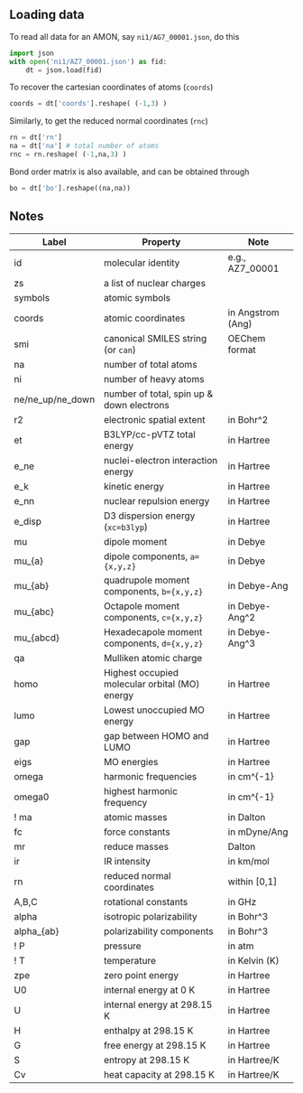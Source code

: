 

## Loading data

To read all data for an AMON, say `ni1/AG7_00001.json`, do this

```python
import json
with open('ni1/AZ7_00001.json') as fid:
    dt = json.load(fid)
```

To recover the cartesian coordinates of atoms (`coords`)
```python
coords = dt['coords'].reshape( (-1,3) )
```

Similarly, to get the reduced normal coordinates (`rnc`)

```python
rn = dt['rn']
na = dt['na'] # total number of atoms
rnc = rn.reshape( (-1,na,3) )
```

Bond order matrix is also available, and can be obtained through
```python
bo = dt['bo'].reshape((na,na))
```


## Notes

| Label            | Property                                       | Note              |
|------------------|------------------------------------------------|-------------------|
| id               | molecular identity                             | e.g., AZ7_00001   |
| zs               | a list of nuclear charges                      |                   |
| symbols          | atomic symbols                                 |                   |
| coords           | atomic coordinates                             | in Angstrom (Ang) |
| smi              | canonical SMILES string (or `can`)             | OEChem format     |
| na               | number of total atoms                          |                   |
| ni               | number of heavy atoms                          |                   |
| ne/ne_up/ne_down | number of total, spin up & down electrons      |                   |
| r2               | electronic spatial extent                      | in Bohr^2         |
| et               | B3LYP/cc-pVTZ total energy                     | in Hartree        |
| e_ne             | nuclei-electron interaction energy             | in Hartree        |
| e_k              | kinetic energy                                 | in Hartree        |
| e_nn             | nuclear repulsion energy                       | in Hartree        |
| e_disp           | D3 dispersion energy (`xc=b3lyp`)              | in Hartree        |
| mu               | dipole moment                                  | in Debye          |
| mu_{a}           | dipole components, `a={x,y,z}`                 | in Debye          |
| mu_{ab}          | quadrupole moment components, `b={x,y,z}`      | in Debye-Ang      |
| mu_{abc}         | Octapole moment components, `c={x,y,z}`        | in Debye-Ang^2    |
| mu_{abcd}        | Hexadecapole moment components, `d={x,y,z}`    | in Debye-Ang^3    |
| qa               | Mulliken atomic charge                         |                   |
| homo             | Highest occupied molecular orbital (MO) energy | in Hartree        |
| lumo             | Lowest unoccupied MO energy                    | in Hartree        |
| gap              | gap between HOMO and LUMO                      | in Hartree        |
| eigs             | MO energies                                    | in Hartree        |
| omega            | harmonic frequencies                           | in cm^{-1}        |
| omega0           | highest harmonic frequency                     | in cm^{-1}        |
! ma               | atomic masses                                  | in Dalton         |
| fc               | force constants                                | in mDyne/Ang      |
| mr               | reduce masses                                  | Dalton            |
| ir               | IR intensity                                   | in km/mol         |
| rn               | reduced normal coordinates                     | within [0,1]      |
| A,B,C            | rotational constants                           | in GHz            |
| alpha            | isotropic polarizability                       | in Bohr^3         |
| alpha_{ab}       | polarizability components                      | in Bohr^3         |
! P                | pressure                                       | in atm            |
! T                | temperature                                    | in Kelvin (K)     |
| zpe              | zero point energy                              | in Hartree        |
| U0               | internal energy at 0 K                         | in Hartree        |
| U                | internal energy at 298.15 K                    | in Hartree        |
| H                | enthalpy at 298.15 K                           | in Hartree        |
| G                | free energy at 298.15 K                        | in Hartree        |
| S                | entropy at 298.15 K                            | in Hartree/K      |
| Cv               | heat capacity at 298.15 K                      | in Hartree/K      |


